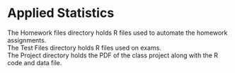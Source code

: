 # Applied Statistics
The Homework files directory holds R files used to automate the homework assignments.  
The Test Files directory holds R files used on exams.  
The Project directory holds the PDF of the class project along with the R code and data file.  
